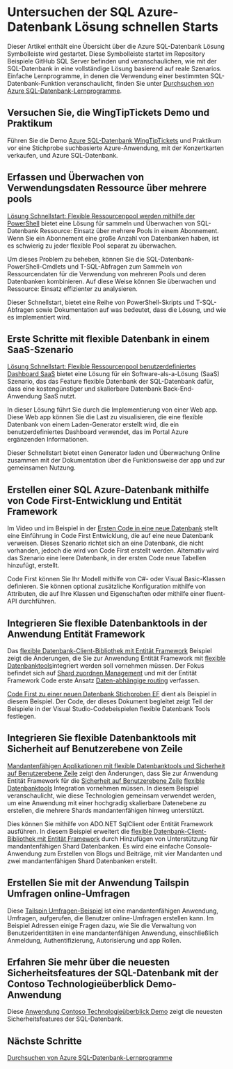 <properties
   pageTitle="SQL Azure-Datenbank Lösung schnellen Starts | Microsoft Azure"
   description="Erfahren Sie mehr über Lösungen für SQL Azure-Datenbank"
   services="sql-database"
   documentationCenter=""
   authors="CarlRabeler"
   manager="jhubbard"
   editor=""/>

<tags
   ms.service="sql-database"
   ms.devlang="NA"
   ms.topic="article"
   ms.tgt_pltfrm="NA"
   ms.workload="sqldb-quickstart"
   ms.date="09/06/2016"
   ms.author="carlrab"/>

# <a name="explore-azure-sql-database-solution-quick-starts"></a>Untersuchen der SQL Azure-Datenbank Lösung schnellen Starts

Dieser Artikel enthält eine Übersicht über die Azure SQL-Datenbank Lösung Symbolleiste wird gestartet. Diese Symbolleiste startet im Repository Beispiele GitHub SQL Server befinden und veranschaulichen, wie mit der SQL-Datenbank in eine vollständige Lösung basierend auf reale Szenarios. Einfache Lernprogramme, in denen die Verwendung einer bestimmten SQL-Datenbank-Funktion veranschaulicht, finden Sie unter [Durchsuchen von Azure SQL-Datenbank-Lernprogramme](sql-database-explore-tutorials.md).

## <a name="try-the-wingtiptickets-demo-and-hands-on-lab"></a>Versuchen Sie, die WingTipTickets Demo und Praktikum

Führen Sie die Demo [Azure SQL-Datenbank WingTipTickets](https://github.com/microsoft/wingtiptickets) und Praktikum vor eine Stichprobe suchbasierte Azure-Anwendung, mit der Konzertkarten verkaufen, und Azure SQL-Datenbank.


## <a name="collect-and-monitor-resource-usage-data-across-multiple-pools"></a>Erfassen und Überwachen von Verwendungsdaten Ressource über mehrere pools

[Lösung Schnellstart: Flexible Ressourcenpool werden mithilfe der PowerShell](https://github.com/Microsoft/sql-server-samples/tree/master/samples/manage/azure-sql-db-elastic-pools) bietet eine Lösung für sammeln und Überwachen von SQL-Datenbank Ressource: Einsatz über mehrere Pools in einem Abonnement. Wenn Sie ein Abonnement eine große Anzahl von Datenbanken haben, ist es schwierig zu jeder flexible Pool separat zu überwachen.

Um dieses Problem zu beheben, können Sie die SQL-Datenbank-PowerShell-Cmdlets und T-SQL-Abfragen zum Sammeln von Ressourcendaten für die Verwendung von mehreren Pools und deren Datenbanken kombinieren. Auf diese Weise können Sie überwachen und Ressource: Einsatz effizienter zu analysieren.

Dieser Schnellstart, bietet eine Reihe von PowerShell-Skripts und T-SQL-Abfragen sowie Dokumentation auf was bedeutet, dass die Lösung, und wie es implementiert wird.

## <a name="get-started-with-elastic-database-in-an-saas-scenario"></a>Erste Schritte mit flexible Datenbank in einem SaaS-Szenario

 [Lösung Schnellstart: Flexible Ressourcenpool benutzerdefiniertes Dashboard SaaS](https://github.com/Microsoft/sql-server-samples/tree/master/samples/manage/azure-sql-db-elastic-pools-custom-dashboard) bietet eine Lösung für ein Software-als-a-Lösung (SaaS) Szenario, das das Feature flexible Datenbank der SQL-Datenbank dafür, dass eine kostengünstiger und skalierbare Datenbank Back-End-Anwendung SaaS nutzt.

In dieser Lösung führt Sie durch die Implementierung von einer Web app. Diese Web app können Sie die Last zu visualisieren, die eine flexible Datenbank von einem Laden-Generator erstellt wird, die ein benutzerdefiniertes Dashboard verwendet, das im Portal Azure ergänzenden Informationen.

Dieser Schnellstart bietet einen Generator laden und Überwachung Online zusammen mit der Dokumentation über die Funktionsweise der app und zur gemeinsamen Nutzung.

## <a name="create-an-azure-sql-database-by-using-code-first-development-and-the-entity-framework"></a>Erstellen einer SQL Azure-Datenbank mithilfe von Code First-Entwicklung und Entität Framework

Im Video und im Beispiel in der [Ersten Code in eine neue Datenbank](https://msdn.microsoft.com/data/jj193542.aspx) stellt eine Einführung in Code First Entwicklung, die auf eine neue Datenbank verweisen. Dieses Szenario richtet sich an eine Datenbank, die nicht vorhanden, jedoch die wird von Code First erstellt werden. Alternativ wird das Szenario eine leere Datenbank, in der ersten Code neue Tabellen hinzufügt, erstellt.

Code First können Sie Ihr Modell mithilfe von C#- oder Visual Basic-Klassen definieren. Sie können optional zusätzliche Konfiguration mithilfe von Attributen, die auf Ihre Klassen und Eigenschaften oder mithilfe einer fluent-API durchführen.

## <a name="integrate-elastic-database-tools-into-an-entity-framework-application"></a>Integrieren Sie flexible Datenbanktools in der Anwendung Entität Framework

Das [flexible Datenbank-Client-Bibliothek mit Entität Framework](sql-database-elastic-scale-use-entity-framework-applications-visual-studio.md) Beispiel zeigt die Änderungen, die Sie zur Anwendung Entität Framework mit [flexible Datenbanktools](sql-database-elastic-scale-get-started.md)integriert werden soll vornehmen müssen. Der Fokus befindet sich auf [Shard zuordnen Management](sql-database-elastic-scale-shard-map-management.md) und mit der Entität Framework Code erste Ansatz [Daten-abhängige routing](sql-database-elastic-scale-data-dependent-routing.md) verfassen.

[Code First zu einer neuen Datenbank Stichproben EF](http://msdn.microsoft.com/data/jj193542.aspx) dient als Beispiel in diesem Beispiel. Der Code, der dieses Dokument begleitet zeigt Teil der Beispiele in der Visual Studio-Codebeispielen flexible Datenbank Tools festlegen.

## <a name="integrate-elastic-database-tools-with-row-level-security"></a>Integrieren Sie flexible Datenbanktools mit Sicherheit auf Benutzerebene von Zeile

[Mandantenfähigen Applikationen mit flexible Datenbanktools und Sicherheit auf Benutzerebene Zeile](sql-database-elastic-tools-multi-tenant-row-level-security.md) zeigt den Änderungen, dass Sie zur Anwendung Entität Framework für die [Sicherheit auf Benutzerebene Zeile](https://msdn.microsoft.com/library/dn765131) [flexible Datenbanktools](sql-database-elastic-scale-get-started.md) Integration vornehmen müssen. In diesem Beispiel veranschaulicht, wie diese Technologien gemeinsam verwendet werden, um eine Anwendung mit einer hochgradig skalierbare Datenebene zu erstellen, die mehrere Shards mandantenfähigen hinweg unterstützt.

Dies können Sie mithilfe von ADO.NET SqlClient oder Entität Framework ausführen. In diesem Beispiel erweitert die [flexible Datenbank-Client-Bibliothek mit Entität Framework](sql-database-elastic-scale-use-entity-framework-applications-visual-studio.md) durch Hinzufügen von Unterstützung für mandantenfähigen Shard Datenbanken.
Es wird eine einfache Console-Anwendung zum Erstellen von Blogs und Beiträge, mit vier Mandanten und zwei mandantenfähigen Shard Datenbanken erstellt.

## <a name="create-online-surveys-with-the-tailspin-surveys-application"></a>Erstellen Sie mit der Anwendung Tailspin Umfragen online-Umfragen

Diese [Tailspin Umfragen-Beispiel](https://github.com/Azure-Samples/guidance-identity-management-for-multitenant-apps/blob/master/docs/running-the-app.md) ist eine mandantenfähigen Anwendung, Umfragen, aufgerufen, die Benutzer online-Umfragen erstellen kann. Im Beispiel Adressen einige Fragen dazu, wie Sie die Verwaltung von Benutzeridentitäten in eine mandantenfähigen Anwendung, einschließlich Anmeldung, Authentifizierung, Autorisierung und app Rollen.

## <a name="learn-about-the-latest-security-features-of-sql-database-with-the-contoso-clinic-demo-application"></a>Erfahren Sie mehr über die neuesten Sicherheitsfeatures der SQL-Datenbank mit der Contoso Technologieüberblick Demo-Anwendung

Diese [Anwendung Contoso Technologieüberblick Demo](https://github.com/Microsoft/azure-sql-security-sample) zeigt die neuesten Sicherheitsfeatures der SQL-Datenbank.

## <a name="next-steps"></a>Nächste Schritte

[Durchsuchen von Azure SQL-Datenbank-Lernprogramme](sql-database-explore-tutorials.md)
